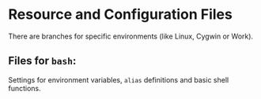 # Resource and Configuration Files

There are branches for specific environments (like Linux, Cygwin or Work).

## Files for `bash`:

Settings for environment variables, `alias` definitions and basic
shell functions.


	
